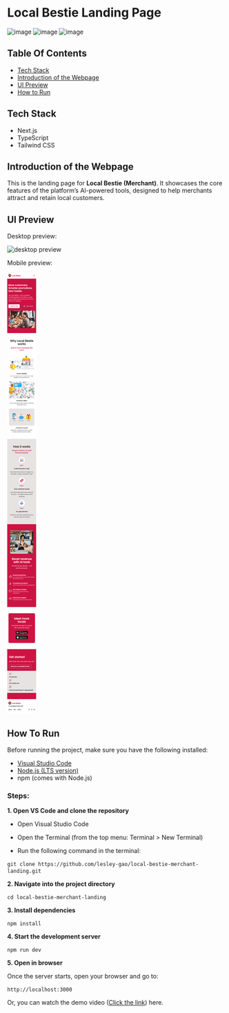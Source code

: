 # Local Bestie Landing Page
![image](https://img.shields.io/badge/next%20js-000000?style=for-the-badge&logo=nextdotjs&logoColor=white) 
![image](https://img.shields.io/badge/TypeScript-007ACC?style=for-the-badge&logo=typescript&logoColor=white) 
![image](https://img.shields.io/badge/Tailwind_CSS-38B2AC?style=for-the-badge&logo=tailwind-css&logoColor=white) 
 

## Table Of Contents 

- [Tech Stack](#tech-stack)
- [Introduction of the Webpage](#introduction-of-the-webpage)
- [UI Preview](#ui-preview)
- [How to Run](#how-to-run)


## Tech Stack
- Next.js 
- TypeScript
- Tailwind CSS

## Introduction of the Webpage
This is the landing page for **Local Bestie (Merchant)**. It showcases the core features of the platform’s AI-powered tools, designed to help merchants attract and retain local customers.

## UI Preview

Desktop preview: 

<img src="public/images/Local-Bestie-desktop.png" alt="desktop preview" />

Mobile preview:

<img src="public/images/Local-Bestie-mobile.png" alt="mobile preview"/>

## How To Run

Before running the project, make sure you have the following installed:

- [Visual Studio Code](https://code.visualstudio.com/)
- [Node.js (LTS version)](https://nodejs.org/)
- npm (comes with Node.js)

### Steps:

**1. Open VS Code and clone the repository**

- Open Visual Studio Code

- Open the Terminal (from the top menu: Terminal > New Terminal)

- Run the following command in the terminal:
```
git clone https://github.com/lesley-gao/local-bestie-merchant-landing.git
```

**2. Navigate into the project directory**
```
cd local-bestie-merchant-landing
```

**3. Install dependencies**

```
npm install
```

**4. Start the development server**

```
npm run dev
```

**5. Open in browser**

Once the server starts, open your browser and go to:
```
http://localhost:3000
```

Or, you can watch the demo video ([Click the link](https://youtu.be/GkCzEjyS0DA)) here.
